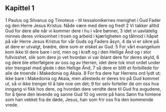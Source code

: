 ## Kapittel 1

1 Paulus og Silvanus og Timoteus - til tessalonikernes menighet i Gud Fader og den Herre Jesus Kristus: Nåde være med dere og fred!
2 Vi takker alltid Gud for dere alle når vi kommer dere i hu i våre bønner,
3 idet vi uavlatelig minnes deres virksomhet i troen og arbeid i kjærligheten og tålmod i håpet på vår Herre Jesus Kristus for vår Guds og Faders åsyn,
4 da vi er sikre på at dere er utvalgt, brødre, dere som er elsket av Gud.
5 For vårt evangelium kom ikke til dere bare i ord, men og i kraft og i den Hellige Ånd og i stor fullvisshet, slik som dere jo vet hvordan vi var iblant dere for deres skyld,
6 og dere ble etterfølgere av oss og av Herren, idet dere tok imot ordet under stor trengsel med glede i den Hellige Ånd,
7 så dere er blitt et forbillede for alle de troende i Makedonia og Akaia.
8 For fra dere har Herrens ord lydt ut; ikke bare i Makedonia og Akaia, men allesteds er deres tro på Gud kommet ut, så vi ikke trenger til å tale noe om det;
9 for selv forteller de om oss hva inngang vi fikk hos dere, og hvordan dere vendte dere til Gud fra avgudene, for å tjene den levende og sanne Gud
10 og vente på hans Sønn fra himlene som han vekket fra de døde, Jesus, han som frir oss fra den kommende vrede.
